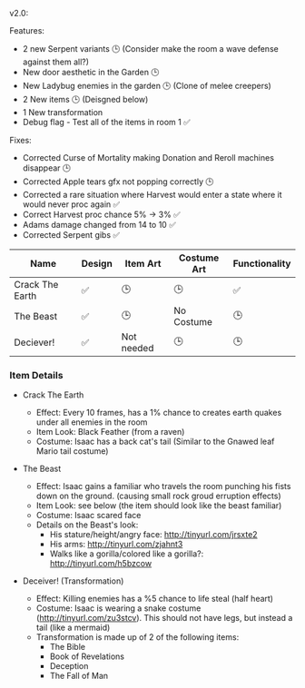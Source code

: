 v2.0:

Features:
* 2 new Serpent variants :clock3: (Consider make the room a wave defense against them all?)
* New door aesthetic in the Garden :clock3:
* New Ladybug enemies in the garden :clock3: (Clone of melee creepers)
* 2 New items :clock3: (Deisgned below)
* 1 New transformation
* Debug flag - Test all of the items in room 1 :white_check_mark:
 
Fixes:
* Corrected Curse of Mortality making Donation and Reroll machines disappear :clock3:
* Corrected Apple tears gfx not popping correctly :clock3:
* Corrected a rare situation where Harvest would enter a state where it would never proc again :white_check_mark:
* Correct Harvest proc chance 5% -> 3% :white_check_mark:
* Adams damage changed from 14 to 10 :white_check_mark:
* Corrected Serpent gibs :white_check_mark:


|Name|Design|Item Art|Costume Art|Functionality|
|---|---|---|---|---|
|Crack The Earth|:white_check_mark:|:clock3:|:clock3:|:white_check_mark:|
|The Beast|:white_check_mark:|:clock3:|No Costume|:clock3:|
|Deciever!|:white_check_mark:|Not needed|:clock3:|:clock3:|


### Item Details
 * Crack The Earth
   * Effect: Every 10 frames, has a 1% chance to creates earth quakes under all enemies in the room
   * Item Look: Black Feather (from a raven)
   * Costume: Isaac has a back cat's tail (Similar to the Gnawed leaf Mario tail costume)

 * The Beast
   * Effect: Isaac gains a familiar who travels the room punching his fists down on the ground. (causing small rock groud erruption effects)
   * Item Look: see below (the item should look like the beast familiar)
   * Costume: Isaac scared face
   * Details on the Beast's look: 
     * His stature/height/angry face: http://tinyurl.com/jrsxte2
     * His arms: http://tinyurl.com/zjahnt3
     * Walks like a gorilla/colored like a gorilla?: http://tinyurl.com/h5bzcow

 * Deceiver! (Transformation)
   * Effect: Killing enemies has a %5 chance to life steal (half heart)
   * Costume: Isaac is wearing a snake costume (http://tinyurl.com/zu3stcv).  This should not have legs, but instead a tail (like a mermaid)
   * Transformation is made up of 2 of the following items:
     * The Bible
     * Book of Revelations
     * Deception
     * The Fall of Man
